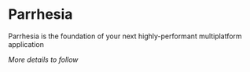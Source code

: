 # Parrhesia
Parrhesia is the foundation of your next highly-performant multiplatform application

*More details to follow*